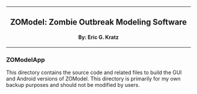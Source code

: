 [//]: # (Mixture of GitHub markdown and HTML. HTML is needed for formatting.)

***
<div align=center> <h2>
ZOModel: Zombie Outbreak Modeling Software
</h2> </div>

<div align=center> <h4> By: Eric G. Kratz </h4> </div>

***

### ZOModelApp

This directory contains the source code and related files to build the
GUI and Android versions of ZOModel. This directory is primarily for my own
backup purposes and should not be modified by users.
